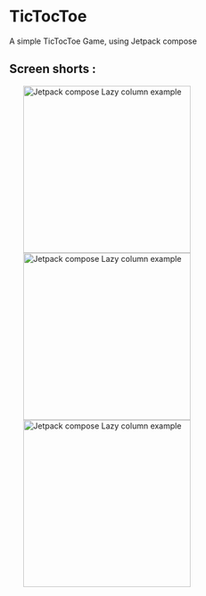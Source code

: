 # TicTocToe
<p>A simple TicTocToe Game, using Jetpack compose</p>

<h2>Screen shorts :</h2>

<span style="margin:25px">
   <img src="https://github.com/ParveshSandila/TicTocToe/blob/main/app/src/main/res/drawable/ss_1.png?raw=true" 
   alt="Jetpack compose Lazy column example" style="height:300px"/>
</span>
<span style="margin:25px">
  <img src="https://github.com/ParveshSandila/TicTocToe/blob/main/app/src/main/res/drawable/ss_2.png?raw=true" 
  alt="Jetpack compose Lazy column example"
  style="height:300px"
  />
</span>
<span style="margin:25px">
  <img src="https://github.com/ParveshSandila/TicTocToe/blob/main/app/src/main/res/drawable/ss_3.png?raw=true" 
  alt="Jetpack compose Lazy column example"
  style="height:300px"
  />
</span>
 
